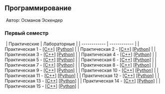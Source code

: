 ## Программирование
​
Автор: Османов Эскендер
​
### Первый семестр
​
| Практические | Лабораторные |
| ------------ | ------------ |
| Практическая 1 - [[C++]](./Practice/01/C++/) [[Python]](./Practice/01/Python/) |
| Практическая 2 - [[C++]](./Practice/02/C++/) [[Python]](./Practice/02/Python/) |
| Практическая 3 - [[C++]](./Practice/03/C++/) [[Python]](./Practice/03/Python/) |
| Практическая 4 - [[C++]](./Practice/04/C++/) [[Python]](./Practice/04/Python/) |
| Практическая 5 - [[C++]](./Practice/05/C++/) [[Python]](./Practice/05/Python/) |
| Практическая 6 - [[C++]](./Practice/06/C++/) [[Python]](./Practice/06/Python/) |
| Практическая 7 - [[C++]](./Practice/07/C++/) [[Python]](./Practice/07/Python/) |
| Практическая 8 - [[C++]](./Practice/08/C++/) [[Python]](./Practice/08/Python/) |
| Практическая 9 - [[C++]](./Practice/09/C++/) [[Python]](./Practice/09/Python/) |
| Практическая 10 - [[C++]](./Practice/10/C++/) [[Python]](./Practice/10/Python/) |
| Практическая 11 - [[C++]](./Practice/11/C++/) [[Python]](./Practice/11/Python/) |
| Практическая 12 - [[C++]](./Practice/12/C++/) [[Python]](./Practice/12/Python/) |
| Практическая 13 - [[C++]](./Practice/13/C++/) [[Python]](./Practice/13/Python/) |
| Практическая 14 - [[C++]](./Practice/14/C++/) [[Python]](./Practice/14/Python/) |
| Практическая 15 - [[C++]](./Practice/15/C++/) [[Python]](./Practice/15/Python/) |